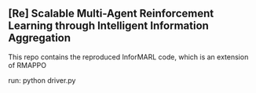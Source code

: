 ## [Re] Scalable Multi-Agent Reinforcement Learning through Intelligent Information Aggregation

This repo contains the reproduced InforMARL code, which is an extension of RMAPPO

run: python driver.py
